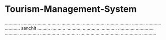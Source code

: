 # Tourism-Management-System
............
..........
.........
.........
........
........
........
.........
.........
.........
..........
............
............
sanchit
..........
...........
............
.............
.............
.............
..............
...........
...............
...............
..............
................
...............
................
...........

